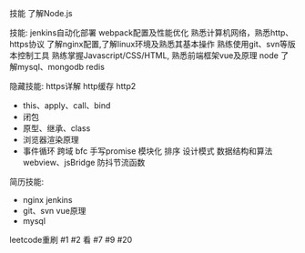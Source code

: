 技能
了解Node.js

技能:
jenkins自动化部署
webpack配置及性能优化
熟悉计算机网络，熟悉http、https协议
了解nginx配置,了解linux环境及熟悉其基本操作
熟练使用git、svn等版本控制工具
熟练掌握Javascript/CSS/HTML, 熟悉前端框架vue及原理
node
了解mysql、mongodb
redis

隐藏技能:
https详解
http缓存
http2
- this、apply、call、bind
- 闭包
- 原型、继承、class
- 浏览器渲染原理
- 事件循环
跨域
bfc
手写promise
模块化
排序
设计模式
数据结构和算法
webview、jsBridge
防抖节流函数

简历技能:
- nginx
jenkins
- git、svn
vue原理
- mysql

leetcode重刷
#1
#2 看
#7
#9
#20